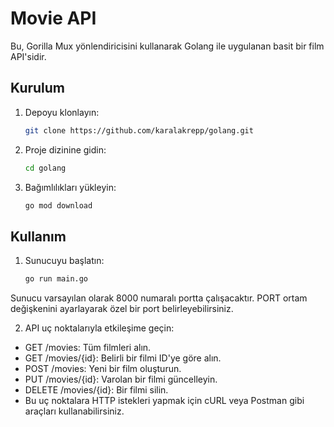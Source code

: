 # Movie API

Bu, Gorilla Mux yönlendiricisini kullanarak Golang ile uygulanan basit bir film API'sidir.

## Kurulum

1. Depoyu klonlayın:

   ```bash
   git clone https://github.com/karalakrepp/golang.git
2. Proje dizinine gidin: 
    ```bash 
   cd golang

3. Bağımlılıkları yükleyin: 
   ```bash 
   go mod download

## Kullanım

1. Sunucuyu başlatın:
   ```bash  
   go run main.go


Sunucu varsayılan olarak 8000 numaralı portta çalışacaktır. PORT ortam değişkenini ayarlayarak özel bir port belirleyebilirsiniz.

2. API uç noktalarıyla etkileşime geçin:
- GET /movies: Tüm filmleri alın.
- GET /movies/{id}: Belirli bir filmi ID'ye göre alın.
- POST /movies: Yeni bir film oluşturun.
- PUT /movies/{id}: Varolan bir filmi güncelleyin.
- DELETE /movies/{id}: Bir filmi silin.
- Bu uç noktalara HTTP istekleri yapmak için cURL veya Postman gibi araçları kullanabilirsiniz.

